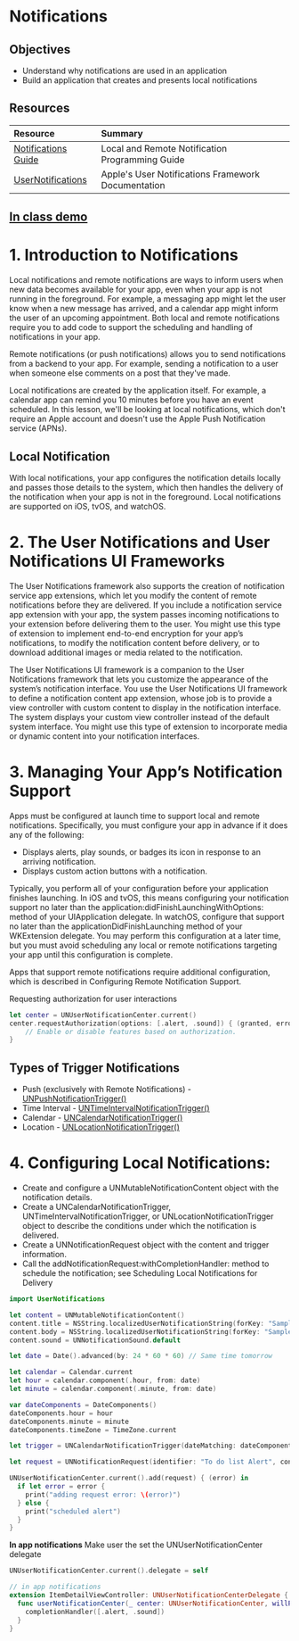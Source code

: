 # Notifications

## Objectives

- Understand why notifications are used in an application
- Build an application that creates and presents local notifications

## Resources
|Resource|Summary|
|:------|:------|
|[Notifications Guide](https://developer.apple.com/library/content/documentation/NetworkingInternet/Conceptual/RemoteNotificationsPG/#//apple_ref/doc/uid/TP40008194-CH3-SW1)|Local and Remote Notification Programming Guide|
|[UserNotifications](https://developer.apple.com/documentation/usernotifications)|Apple's User Notifications Framework Documentation|



## [In class demo](https://github.com/joinpursuit/Pursuit-Core-iOS-ToDoList-Local-Notifications)

# 1. Introduction to Notifications

Local notifications and remote notifications are ways to inform users when new data becomes available for your app, even when your app is not running in the foreground. For example, a messaging app might let the user know when a new message has arrived, and a calendar app might inform the user of an upcoming appointment. Both local and remote notifications require you to add code to support the scheduling and handling of notifications in your app.

Remote notifications (or push notifications) allows you to send notifications from a backend to your app.  For example, sending a notification to a user when someone else comments on a post that they've made.

Local notifications are created by the application itself.  For example, a calendar app can remind you 10 minutes before you have an event scheduled.  In this lesson, we'll be looking at local notifications, which don't require an Apple account and doesn't use the Apple Push Notification service (APNs).

## Local Notification

With local notifications, your app configures the notification details locally and passes those details to the system, which then handles the delivery of the notification when your app is not in the foreground. Local notifications are supported on iOS, tvOS, and watchOS.

# 2. The User Notifications and User Notifications UI Frameworks

The User Notifications framework also supports the creation of notification service app extensions, which let you modify the content of remote notifications before they are delivered. If you include a notification service app extension with your app, the system passes incoming notifications to your extension before delivering them to the user. You might use this type of extension to implement end-to-end encryption for your app’s notifications, to modify the notification content before delivery, or to download additional images or media related to the notification.

The User Notifications UI framework is a companion to the User Notifications framework that lets you customize the appearance of the system’s notification interface. You use the User Notifications UI framework to define a notification content app extension, whose job is to provide a view controller with custom content to display in the notification interface. The system displays your custom view controller instead of the default system interface. You might use this type of extension to incorporate media or dynamic content into your notification interfaces.

# 3. Managing Your App’s Notification Support

Apps must be configured at launch time to support local and remote notifications. Specifically, you must configure your app in advance if it does any of the following:

* Displays alerts, play sounds, or badges its icon in response to an arriving notification.
* Displays custom action buttons with a notification.

Typically, you perform all of your configuration before your application finishes launching. In iOS and tvOS, this means configuring your notification support no later than the application:didFinishLaunchingWithOptions: method of your UIApplication delegate. In watchOS, configure that support no later than the applicationDidFinishLaunching method of your WKExtension delegate. You may perform this configuration at a later time, but you must avoid scheduling any local or remote notifications targeting your app until this configuration is complete.

Apps that support remote notifications require additional configuration, which is described in Configuring Remote Notification Support.

Requesting authorization for user interactions
```swift
let center = UNUserNotificationCenter.current()
center.requestAuthorization(options: [.alert, .sound]) { (granted, error) in
    // Enable or disable features based on authorization.
}
```

## Types of Trigger Notifications

* Push (exclusively with Remote Notifications) - [UNPushNotificationTrigger()](https://developer.apple.com/documentation/usernotifications/unpushnotificationtrigger)
* Time Interval - [UNTimeIntervalNotificationTrigger()](https://developer.apple.com/documentation/usernotifications/untimeintervalnotificationtrigger)
* Calendar - [UNCalendarNotificationTrigger()](https://developer.apple.com/documentation/usernotifications/uncalendarnotificationtrigger)
* Location - [UNLocationNotificationTrigger()](https://developer.apple.com/documentation/usernotifications/unlocationnotificationtrigger)

# 4. Configuring Local Notifications:

* Create and configure a UNMutableNotificationContent object with the notification details.
* Create a UNCalendarNotificationTrigger, UNTimeIntervalNotificationTrigger, or UNLocationNotificationTrigger object to describe the conditions under which the notification is delivered.
* Create a UNNotificationRequest object with the content and trigger information.
* Call the addNotificationRequest:withCompletionHandler: method to schedule the notification; see Scheduling Local Notifications for Delivery

```swift
import UserNotifications

let content = UNMutableNotificationContent()
content.title = NSString.localizedUserNotificationString(forKey: "Sample Title", arguments: nil)
content.body = NSString.localizedUserNotificationString(forKey: "Sample Body", arguments: nil)
content.sound = UNNotificationSound.default

let date = Date().advanced(by: 24 * 60 * 60) // Same time tomorrow

let calendar = Calendar.current
let hour = calendar.component(.hour, from: date)
let minute = calendar.component(.minute, from: date)

var dateComponents = DateComponents()
dateComponents.hour = hour
dateComponents.minute = minute
dateComponents.timeZone = TimeZone.current

let trigger = UNCalendarNotificationTrigger(dateMatching: dateComponents, repeats: false)

let request = UNNotificationRequest(identifier: "To do list Alert", content: content, trigger: trigger)

UNUserNotificationCenter.current().add(request) { (error) in
  if let error = error {
    print("adding request error: \(error)")
  } else {
    print("scheduled alert")
  }
}
```

**In app notifications**
Make user the set the UNUserNotificationCenter delegate
```swift
UNUserNotificationCenter.current().delegate = self
```

```swift
// in app notifications
extension ItemDetailViewController: UNUserNotificationCenterDelegate {
  func userNotificationCenter(_ center: UNUserNotificationCenter, willPresent notification: UNNotification, withCompletionHandler completionHandler: @escaping (UNNotificationPresentationOptions) -> Void) {
    completionHandler([.alert, .sound])
  }
}
```
